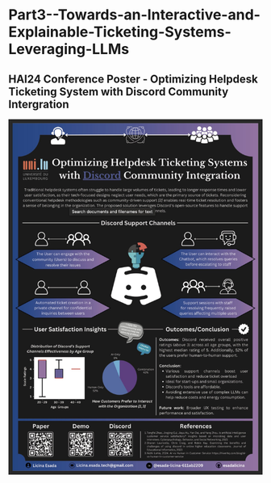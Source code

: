 # Part3--Towards-an-Interactive-and-Explainable-Ticketing-Systems-Leveraging-LLMs


## HAI24 Conference Poster - Optimizing Helpdesk Ticketing System with Discord Community Intergration


![HAI24 Conference Poster](Poster.jpg)


